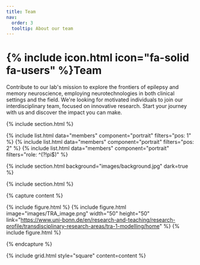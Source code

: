 ```yaml
---
title: Team
nav:
  order: 3
  tooltip: About our team
---
```


# {% include icon.html icon="fa-solid fa-users" %}Team

Contribute to our lab's mission to explore the frontiers of epilepsy and memory neuroscience, employing neurotechnologies in both clinical settings and the field. We're looking for motivated individuals to join our interdisciplinary team, focused on innovative research. Start your journey with us and discover the impact you can make.

{% include section.html %}

{% include list.html data="members" component="portrait" filters="pos: 1" %}
{% include list.html data="members" component="portrait" filters="pos: 2" %}
{% include list.html data="members" component="portrait" filters="role: ^(?!pi$)" %}

{% include section.html background="images/background.jpg" dark=true %}


{% include section.html %}

{% capture content %}

{% include figure.html %}
{% include figure.html image="images/TRA_image.png" width="50" height="50" link="https://www.uni-bonn.de/en/research-and-teaching/research-profile/transdisciplinary-research-areas/tra-1-modelling/home" %}
{% include figure.html %}

{% endcapture %}

{% include grid.html style="square" content=content %}
